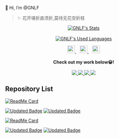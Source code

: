  👋 Hi, I’m @GNLF<br/>
> ✨ 花开堪折直须折,莫待无花空折枝

<p align="center">
  <a href="https://github.com/GNLF" class="rich-diff-level-one">
    <img src="https://github-readme-stats.vercel.app/api?username=GNLF&title_color=333&text_color=777&show_icons=true&count_private=true" alt="GNLF's Stats" >
  </a>
  <br/><br/>
  <a href="https://github.com/GNLF" class="rich-diff-level-one">
    <img src="https://github-readme-stats.vercel.app/api/top-langs/?username=GNLF&layout=compact" alt="GNLF's Used Languages" >
  </a>
</p>
<p align="center">
  <a href="http://101.132.99.198" target="_blank">
    <img src="https://simpleicons.org/icons/justgiving.svg" width="24px"/>
  </a>
  &nbsp;&nbsp;
  <a href="https://gitee.com/gnlf" target="_blank">
    <img src="https://simpleicons.org/icons/gitee.svg" width="24px"/>
  </a>
  &nbsp;&nbsp;     
  <a href="https://space.bilibili.com/8255875" target="_blank">
    <img src="https://simpleicons.org/icons/bilibili.svg" width="24px"/>
  </a>
  <br><br>
  <strong>Check out my work below😀!</strong>
  <br><br>
  <a href="https://github.com/GNLF">
    <img src="https://badges.pufler.dev/visits/GNLF/GNLF?style=flat&logo=github">
  </a>
  <a href="https://github.com/GNLF">
    <img src="https://badges.pufler.dev/years/GNLF?style=flat&logo=github">
  </a>
  <a href="https://github.com/GNLF">
    <img src="https://badges.pufler.dev/repos/GNLF?style=flat&logo=github">
  </a>
  <a href="https://github.com/GNLF">
    <img src="https://badges.pufler.dev/commits/monthly/GNLF?style=flat&logo=github">
  </a>
</p>

## Repository List

[![ReadMe Card](https://github-readme-stats.vercel.app/api/pin/?username=GNLF&repo=blog)](https://github.com/GNLF/blog)

[![Updated Badge](https://badges.pufler.dev/created/GNLF/blog?style=flat&logo=github)](https://github.com/GNLF/blog)  [![Updated Badge](https://badges.pufler.dev/updated/gnlf/blog?style=flat&logo=github)](https://github.com/GNLF/blog)
   
  <!--
    [![Contributors Display](https://badges.pufler.dev/contributors/gnlf/blog?size=50&padding=5&bots=true)](https://github.com/GNLF/blog)
-->
   
[![ReadMe Card](https://github-readme-stats.vercel.app/api/pin/?username=GNLF&repo=flip-clock-h5)](https://github.com/GNLF/flip-clock-h5)

[![Updated Badge](https://badges.pufler.dev/created/GNLF/flip-clock-h5?style=flat&logo=github)](https://github.com/GNLF/flip-clock-h5)  [![Updated Badge](https://badges.pufler.dev/updated/gnlf/flip-clock-h5?style=flat&logo=github)](https://github.com/GNLF/flip-clock-h5)

 <!--
   [![Contributors Display](https://badges.pufler.dev/contributors/gnlf/flip-clock-h5?size=50&padding=5&bots=true)](https://github.com/GNLF/flip-clock-h5)
-->

